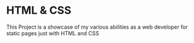 # HTML & CSS 
This Project is a showcase of my various abilities as a web developer for static pages just with HTML and CSS
